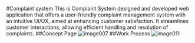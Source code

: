 #Complaint system
 This is Complaint System designed and developed web application that offers a user-friendly complaint management system with an intuitive UI/UX, aimed at enhancing customer satisfaction. It streamlines customer interactions, allowing efficient handling and resolution of complaints.
##Concept Page
![image007](https://github.com/saliltimalsina/ThessisApp/assets/67036019/286e7c19-5cb4-4e9e-92b0-fd5500098986)
##Work Process
![image011](https://github.com/saliltimalsina/ThessisApp/assets/67036019/d29de02d-3968-4aa5-b017-577598211619)
